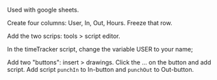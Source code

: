 Used with google sheets.

Create four columns: User, In, Out, Hours. Freeze that row.

Add the two scrips: tools > script editor.

In the timeTracker script, change the variable USER to your name;

Add two "buttons": insert > drawings. Click the ... on the button and add script. Add script `punchIn` to In-button and `punchOut` to Out-button.